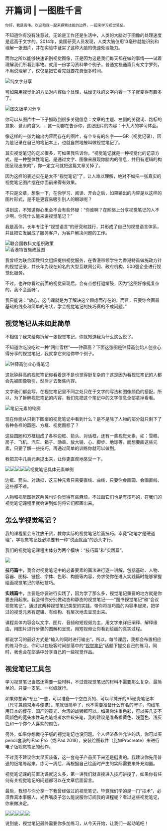 # 开篇词 | 一图胜千言

    你好，我是高伟。欢迎和我一起来探索技能的边界，一起来学习视觉笔记。

不知道你有没有注意过，无论是工作还是生活中，人类的大脑对于图像的处理速度是远高于文字的。2014年，美国研究人员发现，人类大脑仅用13毫秒就能识别和理解一张图片，并在实验中证实了这种大脑的快速处理能力。

而你之所以能够快速识别视觉图像，正是因为这是我们每天都在做的事情——试着理解我们所看到事物。就用一份学习资料举个例子，普通文档通篇只有文字罗列，不用说理解了，仅仅是把它看完就要花费很多时间。

![](https://static001.geekbang.org/resource/image/35/62/35014c89a79ea9c3642c1b8556371962.png "纯文字分享")

可如果用视觉化的方法对内容做个处理，枯燥无味的文字内容一下子就变得有趣多了。

![](https://static001.geekbang.org/resource/image/36/09/361b73af6ed7881bc360384b74af9b09.png "图文版学习分享")

你可以从图片中一下子抓取到很多关键信息：文章的主题、左侧的关键词、路标的意象、登山的含义……这一切都在告诉你，这张图片的内容：十九大的学习体会。

像这样的一张为输出内容而存在的图片，有个专有的名字——GR（视觉记录），因为是记录在自己的笔记本上，也就自然地被叫做视觉笔记了。

其实视觉笔记的定义很多，可如果我告诉你，“视觉笔记就是一种视觉化的记录方式，是一种整体性笔记，是通过文字、图像来展现你脑内的信息，并用有逻辑的构图呈现出来的”，你一定立马就把这篇文章关掉了。

因为这样的表述实在是太不“视觉笔记”了，让人难以理解，绝对不如把一张真实的视觉笔记图片摆在你面前来得有效果。

不只是文章，想象一下，在你学习、阅读、开会之后，如果输出的内容是以这样的图片形式，是不是更容易吸引别人的眼球呢？

讲到这，不知道你心里会不会有些怀疑：“你谁啊？在网络上分享视觉笔记的人不少啊，你凭什么能来讲视觉笔记？”

我是高伟，长年专注于“视觉语言”的研究和践行，并形成了自己的视觉语言体系，并且把它发展成了服务客户，为客户解决问题的工作。

![](https://static001.geekbang.org/resource/image/4f/22/4fa12bd02b3cb39e6f92c88de639e222.jpg "联合国教科文组织政策")  
![](https://static001.geekbang.org/resource/image/ae/7b/ae65dec21e6ce1cfcff7fd5b7c25fb7b.jpg "香港特首施政蓝图")

我曾经为联合国教科文组织提供视觉服务，在香港带领学生为香港特首做施政方针的视觉记录，并长年为现在知名的大型互联网公司、政府机构、500强企业进行视觉化服务。

不过，也许你看过前面的视觉呈现后，会有点想打退堂鼓，因为“这图好像挺复杂的，我不会画呀”。

我只能说：“放心，这门课就是为了解决这个顾虑而存在的，而且，只要你会画最基础的线条和简单的形状，学会视觉笔记的技巧真的不成问题。”

## 视觉笔记从未如此简单

不相信？我来给你拆解一张视觉笔记，你就知道我为什么这么说了。

不知道你吃没吃过一种“网红雪糕”——钟薛高？下面这张图是钟薛高创始人创业心得分享的视觉笔记，我就拿它来给你举个例子。

![](https://static001.geekbang.org/resource/image/2c/4e/2cd62c3db5d6caa08badae5266744b4e.png "钟薛高创业心得笔记")

这张钟薛高的视觉笔记你看着是不是也觉得挺复杂的？这是因为看视觉笔记的人都会先被图像吸引，然后才去聚焦内容。

文字我们都会写，在视觉笔记里不同之处只在于文字的写法和图像颜色的搭配。所以，为了拆解视觉笔记的内容，我们先把这个笔记中的文字信息全部拿掉看看。

![](https://static001.geekbang.org/resource/image/45/51/4560867180f5d3bab95af486dd0ff751.png "笔记元素的轮廓")

现在你能从只剩下图案的视觉笔记中看到什么？是不是除了人物的部分就只剩下了各种各样的圆圈、方框、视觉图标了？

这些圆圈和方框组成了各种边框、箭头、对话框，还有一些视觉元素，如：雪糕、房子、飞机、汽车、箱子、勋章、放大镜、心、脚步、地球等。而想要画这些元素，只要了解一些技巧，再通过简单的训练你就可以做到。

我把其中几类元素提出来，让你更直观地感受一下。

![](https://static001.geekbang.org/resource/image/96/da/96aa99d1e85278ca3725580c3c6473da.png)![](https://static001.geekbang.org/resource/image/86/b6/86a57a532bcfe8265ba70d3e3bc7d2b6.png)![](https://static001.geekbang.org/resource/image/75/80/75985b5abb5050ffbbf9683fd7217480.png)![](https://static001.geekbang.org/resource/image/db/66/db0ca84fd3928636147c3bbfce71ad66.png)![](https://static001.geekbang.org/resource/image/5f/51/5ffe92bdfbee9176aba697ba08141651.png "视觉笔记具体元素举例")

边框、箭头、对话框，这三种元素只需要直线、曲线，只要你会画圆、会画直线，这些都不难。

人物和视觉图标这两类也许你觉得有些麻烦，不过画它们也是有技巧的，在我们的视觉笔记课程里就会讲到如何将它们都画出来。

## 怎么学视觉笔记？

我的课程里会专注放干货，教你实际的视觉笔记绘画技巧。毕竟“动笔才是硬道理”，学视觉笔记是必须要有一种“说画就画”的劲头才行。

我们的视觉笔记课程主体分为两个模块：“技巧篇”和“实践篇”。

![](https://static001.geekbang.org/resource/image/f5/99/f5e049546f53bc8aff489b4cb7563499.jpg)

**技巧篇**中，我会对视觉笔记中的必备要素的画法进行逐一讲解，包括基础、人物、容器、图标、链接、字体、色彩、构图等内容，务求使你在进入实践篇时能够掌握绘画视觉笔记的基础技巧。

**实践篇**中，主要是你要进行实践了，因为学了那么多，视觉笔记重要的地方就是你要去用起来。我会带你分别做动态和静态的视觉笔记——“图书视觉笔记”和“会议视觉笔记”。通过这两种视觉笔记类型的实践，带你将技巧篇的内容串起来，把学过的视觉元素有逻辑、有结构、有层次地去呈现出来。

课程具体内容会以文字、图片、音频和短视频为主，用文字来详细阐释、解释缘由，用图片进行步骤的图解和呈现，用短视频让你看到绘画的真实过程。

都说学习的最好方式是“输入的同时进行输出”。所以，每节课后，我都会布置相应的练习作业。你可以在极客时间部落中的“[视觉笔记](https://horde.geekbang.org/channel/list/35)”话题下提交自己的练习，同时，我也会在部落中分享自己的一些视觉作品。

## 视觉笔记工具包

学习视觉笔记当然还需要一些材料，不过做视觉笔记的材料不需要那么复杂，最简单的，只要一支笔、一张纸就行。

如果你想再“专业”一些，可以准备一个空白页的、可以平摊开的A5硬壳笔记本（尺寸兼顾常用与便携）。笔就很简单了，也不需要准备什么有名的牌子，勾线笔用日本的樱花、国产的晨光、台湾的雄狮都可以。如果你注重色彩，可以买几支不同颜色的宽头水性马克笔或者水性软头笔，我的建议是准备橙黄色、浅蓝色、浅灰色和一个你个人喜欢的颜色。

另外，如果你想做电子版的视觉笔记也没问题。个人经济条件允许的话，你可以买pencil套装的iPad Pro（或iPad 2018），安装绘图软件（比如Procreate）来进行电子版视觉笔记的创作。

不过我不建议你太早买装备，这一套电子产品买下来还是挺贵的。我建议你先用普通的纸笔练起来，练习一周后，再根据自己绘画时产生的实际需要来补充购置。

视觉笔记课的前置功课就这么多，第一讲我们就直接进入技巧讲授了，如果你有任何有关视觉笔记的问题都可以在文章后面留言。

最后，我想与你分享一下我曾经做过的视觉笔记，毕竟我们学的是一门“技术”，必须靠真本事服人，光靠嘴皮子怎么能说服你订阅我的课程呢？看过这些视觉笔记，你来做决定。

![](https://static001.geekbang.org/resource/image/d8/fc/d845711c3a848762b4ed9d76aaa5a5fc.png)![](https://static001.geekbang.org/resource/image/26/ef/263247a9b80b3e2540a8b30045d081ef.png)![](https://static001.geekbang.org/resource/image/c9/66/c965e76e69c91e94fc1f57a7a82cb366.jpg)![](https://static001.geekbang.org/resource/image/17/69/17777590c6e3629887f3f50fd785b269.jpg)![](https://static001.geekbang.org/resource/image/18/1b/182eca410ebd4fe5115f102cb9ea1a1b.png)

说到底，视觉笔记最终需要你多加练习，从今天开始，让我们一起动笔吧！
    